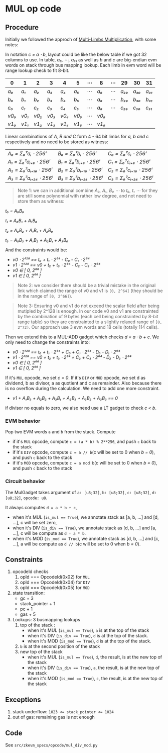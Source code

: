 # MUL op code

## Procedure

Initially we followed the approch of [Multi-Limbs Multiplication](https://hackmd.io/HL0QhGUeQoSgIBt2el6fHA), with some notes:

In notation *c = a ⋅ b*, layout could be like the below table if we got 32 columns to use. In table, *a₀, ⋯, a₃₁* as well as *b* and *c* are big-endian evm words on stack through bus mapping lookup. Each limb in evm word will be range lookup check to fit 8-bit.

| 0  |  1 |  2 | 3  |  4 |  5 | ⋯  | 8  | ⋯ | 29 | 30 | 31 |
|----|----|----|----|----|----|----|----|----|----|----|----|
|*a₀*|*a₁*|*a₂*|*a₃*|*a₄*|*a₅*| ⋯  |*a₈*| ⋯ |*a₂₉*|*a₃₀*|*a₃₁*|
|*b₀*|*b₁*|*b₂*|*b₃*|*b₄*|*b₅*| ⋯  |*a₈*| ⋯ |*b₂₉*|*b₃₀*|*b₃₁*|
|*c₀*|*c₁*|*c₂*|*c₃*|*c₄*|*c₅*| ⋯  |*a₈*| ⋯ |*c₂₉*|*c₃₀*|*c₃₁*|
|*v0₀*|*v0₁*|*v0₂*|*v0₃*|*v0₄*|*v0₅*| ⋯  |*v0₈*|  | | | |
|*v1₀*|*v1₁*|*v1₂*|*v1₃*|*v1₄*|*v1₅*| ⋯  |*v1₈*|  | | | |

Linear combinations of *A, B and C* form 4 - 64 bit limbs for *a, b and c* respectively and no need to be stored as witness:

|                    |                     |                    |
|--------------------|---------------------|--------------------|
|*A₀ = Σ₀⁷aᵢ ⋅ 256ⁱ* | *B₀ = Σ₀⁷bᵢ ⋅ 256ⁱ* | *C₀ = Σ₀⁷cᵢ ⋅ 256ⁱ* |
|*A₁ = Σ₀⁷aᵢ₊₈ ⋅ 256ⁱ*|*B₁ = Σ₀⁷bᵢ₊₈ ⋅ 256ⁱ*|*C₁ = Σ₀⁷cᵢ₊₈ ⋅ 256ⁱ*|
|*A₂ = Σ₀⁷aᵢ₊₁₆ ⋅ 256ⁱ*|*B₂ = Σ₀⁷bᵢ₊₁₆ ⋅ 256ⁱ*|*C₂ = Σ₀⁷cᵢ₊₁₆ ⋅ 256ⁱ*|
|*A₃ = Σ₀⁷aᵢ₊₂₄ ⋅ 256ⁱ*|*B₃ = Σ₀⁷bᵢ₊₂₄ ⋅ 256ⁱ*|*C₃ = Σ₀⁷cᵢ₊₂₄ ⋅ 256ⁱ*|

> Note 1: we can in additional combine *A₀, A₁, B₀ ⋯* to *t₀, t₁ ⋯* for they are still some polynomial with rather low degree, and not need to store them as witness:

*t₀ = A₀B₀*

*t₁ = A₀B₁ + A₁B₀*

*t₂ = A₀B₂ + A₁B₁ + A₂B₀*

*t₃ = A₀B₃ + A₁B₂ + A₂B₁ + A₃B₀*

And the constraints would be:

- *v0 ⋅ 2¹²⁸ == t₀ + t₁ ⋅ 2⁶⁴ - C₀ - C₁ ⋅ 2⁶⁴*
- *v1 ⋅ 2¹²⁸ == v0 + t₂ + t₃ ⋅ 2⁶⁴ - C₂ - C₃ ⋅ 2⁶⁴*
- *v0 ∈ \[ 0, 2⁶⁶ \]*
- *v1 ∈ \[ 0, 2⁶⁶ \]*

> Note 2: we consider there should be a trivial mistake in the original link which claimed the range of v0 and v1 is `[0, 2^64]` (they should be in the range of `[0, 2^66]`).

> Note 3: Ensuring v0 and v1 do not exceed the scalar field after being mutipled by 2^128 is enough. In our code v0 and v1 are constrainted by the combination of 9 bytes (each cell being constrainted by 8-bit range table) so they are constrainted to a slightly relaxed range of `[0, 2^72)`. Our approach use 3 evm words and 18 cells (totally 114 cells).

Then we extend this to a MUL-ADD gadget which checks *d = a ⋅ b + c*. We only need to change the constraints into:

- *v0 ⋅ 2¹²⁸ == t₀ + t₁ ⋅ 2⁶⁴ + C₀ + C₁ ⋅ 2⁶⁴ - D₀ - D₁ ⋅ 2⁶⁴*
- *v1 ⋅ 2¹²⁸ == v0 + t₂ + t₃ ⋅ 2⁶⁴ + C₂ + C₃ ⋅ 2⁶⁴ - D₂ - D₃ ⋅ 2⁶⁴*
- *v0 ∈ \[ 0, 2⁶⁶ \]*
- *v1 ∈ \[ 0, 2⁶⁶ \]*

If it's `MUL` opcode, we set *c = 0*.
If it's `DIV` or `MOD` opcode, we set d as dividend, b as divisor, a as quotient and c as remainder. Also because there is no overflow during the calculation. We need to add one more constraint.

- *v1 + A₁B₃ + A₂B₂ + A₃B₁ + A₂B₃ + A₃B₂ + A₃B₃ == 0*

if divisor no equals to zero, we also need use a LT gadget to check *c \< b*.

### EVM behavior

Pop two EVM words `a` and `b` from the stack. Compute

- if it's `MUL` opcode, compute `c = (a * b) % 2**256`, and push `c` back to the stack
- if it's `DIV` opcode, compute `c = a // b`(c will be set to 0 when *b = 0*), and push `c` back to the stack
- if it's `MOD` opcode, compute `c = a mod b`(c will be set to 0 when *b = 0*), and push `c` back to the stack

### Circuit behavior

The MulGadget takes argument of `a: [u8;32]`, `b: [u8;32]`, `c: [u8;32]`, `d: [u8;32]`, `opcode: u8`.

It always computes `d = a * b + c`,

- when it's MUL (`is_mul == True`), we annotate stack as \[a, b, ...\] and \[d, ...\], c will be set zero,
- when it's DIV (`is_div == True`), we annotate stack as \[d, b, ...\] and \[a, ...\], c will be compute as `d - a * b`.
- when it's MOD (`is_mod == True`), we annotate stack as \[d, b, ...\] and \[c, ...\], a will be compute as `d // b`(c will be set to 0 when *b = 0*).

## Constraints

1. opcodeId checks
   1. opId === OpcodeId(0x02) for `MUL`
   2. opId === OpcodeId(0x04) for `DIV`
   3. opId === OpcodeId(0x05) for `MOD`
2. state transition:
   - gc + 3
   - stack_pointer + 1
   - pc + 1
   - gas + 5
3. Lookups: 3 busmapping lookups
   1. top of the stack :
      - when it's MUL (`is_mul == True`), `a` is at the top of the stack
      - when it's DIV (`is_div == True`), `d` is at the top of the stack.
      - when it's MOD (`is_mod == True`), `d` is at the top of the stack.
   2. `b` is at the second position of the stack
   3. new top of the stack
      - when it's MUL (`is_mul == True`), `d`, the result, is at the new top of the stack
      - when it's DIV (`is_div == True`), `a`, the result, is at the new top of the stack
      - when it's MOD (`is_mod == True`), `c`, the result, is at the new top of the stack

## Exceptions

1. stack underflow: `1023 <= stack_pointer <= 1024`
2. out of gas: remaining gas is not enough

## Code

See `src/zkevm_specs/opcode/mul_div_mod.py`
